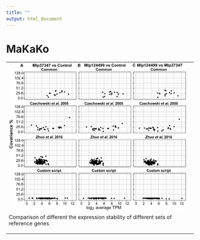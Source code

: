 ```yaml
---
title: ""
output: html_document
---
```


# MaKaKo

<style>
img {
border: 0px; width: 100%;

}

</style>

|        |        |
|:------|------:|
| <img src="images/Figure2ABC.png" > 
Comparison of different the expression stability of different sets of reference genes |  |
| | |
| | | 
| | |

